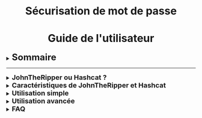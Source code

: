 <div align="center"><h1>Sécurisation de mot de passe</h1></div>
<div align="center"><h1>Guide de l'utilisateur</h1></div>

<details>

<summary><strong><font size="+2">Sommaire</font></strong></summary>

<br>

-  <b><i>JohnTheRipper ou Hashcat ?</i></b>
-  <b><i>Caractéristiques de JohnTheRipper et Hashcat</i></b>
-  <b><i>Utilisation simple</i></b>
-  <b><i>Utilisation avancée</i></b>
-  <b><i>FAQ</i></b>

</details>

<HR>

<details>

<summary><strong><font size="+1">JohnTheRipper ou Hashcat ?</font></strong></summary>

<br>

- [JohnTheRipper](https://github.com/openwall/john) est un outil de "cracking" de mots de passe, prenant en charge de nombreux algorithmes de "hash".
La version "-jumbo" est une amélioration de cet outil, et permet, entre autres, de récupérer le "hash" des fichiers `.zip`

<br>

- [Hashcat](https://github.com/hashcat/hashcat), quand à lui, se définit comme l'utilitaire de récupération de mots de passe "*le plus rapide et le plus avancé du monde*". 
Cependant, contrairement à [JohnTheRipper](https://github.com/openwall/john), il ne posséde pas la fonctionnalité lui permettant de récupérer le "hash" des fichiers `.zip`

<br>

### ***Dans le cadre de notre projet, et des pour des raisons pratiques, nous utiliserons uniquement l'outil [JohnTheRipper](https://github.com/openwall/john) (Version -jumbo).***

<br>

</details>

<details>

<summary><strong><font size="+1">Caractéristiques de JohnTheRipper et Hashcat</font></strong></summary>

<br>

## [**JohnTheRipper**](https://github.com/openwall/john) 

- #### Modes de fonctionnement :

   - **Mode "simple"** : L'outil effectue quelques modifications sur le nom d'utilisateur afin de trouver le mot passe (Par exemple, si l'utilisateur s'appelle `toto`, l'outil essaierait les mots de passe "`ToTo`", "`toto123`", "`ToTo123`', etc ...).
  Ce mode étant le plus rapide à effectuer, le mot de passe qui serait trouvé avec cette méthode serait un mauvais mot de passe.

   - **Mode incrémental** (*Ou attaque "brute force"*): Dans ce mode, l'outil va essayer toutes les combinaisons de caractères possibles jusqu'à trouver le bon mot de passe. Cette technique est techniquement infaillible, bien que la robustesse du mot de passe influe grandement sur le temps de calcul nécessaire à le trouver. 
  Afin d'augmenter la pertincence de l'algorithme, l'outil va implémenter la recherche des caractères par fréquence d'utilisation, pour rechercher en priorité les caractères les plus utilisés statistiquement.

   - **Attaque par dictionnaire** : L'outil essaiera un à un tous les mots contenus dans une liste préalablement chargée (Par défault, la liste `password.lst` fournie contiens plus de 3000 mots), en leur appliquant les mêmes modifications que dans le mode "simple".

<br>

- #### Avantages :
   - [JohnTheRipper](https://github.com/openwall/john) est un outil puissant et polyvalent pour la récupération de mots de passe et l'audit de sécurité informatique.
  Bien qu'il soit principalement utilisé par des professionnels de la sécurité informatique, il peut également être utile pour les utilisateurs individuels qui cherchent à renforcer la sécurité de leurs mots de passe

<br>
<br>

## [Hashcat](https://github.com/hashcat/hashcat)

- #### Modes de fonctionnement :

  - **Attaque par combinateur** : Les mots de passe étant souvent constitués de mots composés, Hashcat va exploiter cette habitude et se servir de la méthode de l'attaque par dictionnaire afin de créer une nouvelle liste, chaque mot sur deux de la liste sera combiné ; L'outil pourra également utiliser les signes de ponctuation et les caractères spéciaux pour créer une liste finale de mots de passe potentiels.

  - **Attaque par masque** : En partant du postulat que beaucoup d'utilisateurs utilisent des mots de passe en adoptant un certain type de séquence (Par exemple, une lettre majuscule suivi de 6 lettres et d'un chiffre à la fin ; "Bananas1"), Haschat va rechercher tous les mots de passe dans ce format. L'attaque par masque exploite donc les habitudes des humains et la façon dont ils conçoivent les mots de passe afin de faciliter l'opération.

<font size="-1">**NB** : [Hashcat](https://github.com/hashcat/hashcat) dispose également des mêmes modes de fonctionnement que [JohnTheRipper](https://github.com/openwall/john).</font> 
<br>
- #### Avantages :
  - Flexibilité : Prise en charge de nombreux formats de "hash".
  - Performance : Considéré comme l'un des outils de "cracking" de mot de passe les plus performants.

</details>

<details>

<summary><strong><font size="+1">Utilisation simple</font></strong></summary>

## "Hack" du mot de passe d'un fichier `.zip` distant

### 1 - Accès aux fichiers de Windows Server depuis Ubuntu

- Se rendre dans `Fichiers`, puis `Autres emplacements`, puis `Connexion à un serveur`, et taper l'adresse suivante :
```bash
ssh://Administrator@172.16.10.10
```

![](https://github.com/WildCodeSchool/TSSR-2402-P1-G1-SecurisationDeMotDePasse/blob/main/Images/SSH%20Ubuntu/SSH_Ubuntu_4.jpg)

Cliquer sur `Se connecter`

<br>

- Un mot de passe sera demandé, il s'agira de celui du compte `Administrator` de Windows Server (Dans notre cas : `Azerty1*`)
  
![](https://github.com/WildCodeSchool/TSSR-2402-P1-G1-SecurisationDeMotDePasse/blob/main/Images/SSH%20Ubuntu/SSH_Ubuntu_6.jpg)

<br>

- L'accès aux fichiers situés sur la machine Windows Server sera effectif

![](https://github.com/WildCodeSchool/TSSR-2402-P1-G1-SecurisationDeMotDePasse/blob/main/Images/SSH%20Ubuntu/SSH_Ubuntu_5.jpg)

<br>

### 2 - Copie du fichier `.zip` sur la machine hôte Ubuntu

- Localiser le fichier `.zip` dans l'arborescence de la machine Windows Server (içi : `Private.zip`)

  ![](https://github.com/WildCodeSchool/TSSR-2402-P1-G1-SecurisationDeMotDePasse/blob/main/Images/Ubuntu%20ZIP/Ubuntu_ZIP_1.jpg)

<br>

- Le copier, via un simple glisser-déposer par exemple, dans un dossier de la machine hôte Ubuntu (içi : `Dossier personnel`)

![](https://github.com/WildCodeSchool/TSSR-2402-P1-G1-SecurisationDeMotDePasse/blob/main/Images/Ubuntu%20ZIP/Ubuntu_ZIP_2.jpg)

<br>

- Exécuter le Terminal et lancer la commande :
```bash
zip2john <nom_du_fichier.zip> > <nom_du_fichier_hash.txt>
```
![](https://github.com/WildCodeSchool/TSSR-2402-P1-G1-SecurisationDeMotDePasse/blob/main/Images/Ubuntu%20ZIP/Ubuntu_ZIP_3.jpg)

<br>

- Le fichier "hash" ayant été crée, et contenant le "hash" du fichier `.zip` précédent, nous allons taper la commande suivante afin de tenter de récupérer le mot de passe :
```bash
john <nom_du_fichier_hash.txt>
```
![](https://github.com/WildCodeSchool/TSSR-2402-P1-G1-SecurisationDeMotDePasse/blob/main/Images/Ubuntu%20ZIP/Ubuntu_ZIP_4.jpg)

Le mot de passe du fichier `.zip` est indiqué en clair dans le cas où il serait trouvé (içi : `toto123456`)

<br>

- Nous pouvons extraire le contenu de l'archive via un simple clic droit -> `Extraire` , puis en inscrivant le mot de passe (içi : `toto123456`)

![](https://github.com/WildCodeSchool/TSSR-2402-P1-G1-SecurisationDeMotDePasse/blob/main/Images/Ubuntu%20ZIP/Ubuntu_ZIP_5.jpg)

<br>

- Après extraction, un dossier du nom du fichier `.zip` a été créé, avec le contenu de l'archive à l'intérieur

![](https://github.com/WildCodeSchool/TSSR-2402-P1-G1-SecurisationDeMotDePasse/blob/main/Images/Ubuntu%20ZIP/Ubuntu_ZIP_6.jpg)

<br>

- Dans notre exemple, le dossier contient un fichier `Info.txt`, que nous pouvons dorénavant ouvrir

![](https://github.com/WildCodeSchool/TSSR-2402-P1-G1-SecurisationDeMotDePasse/blob/main/Images/Ubuntu%20ZIP/Ubuntu_ZIP_7.jpg)

</details>

<details>

<summary><strong><font size="+1">Utilisation avancée</font></strong></summary>

## "Hack" de la base "SAM" de Windows Server

- Exectuter le Terminal sur Ubuntu et taper la commande suivante :
```bash
ssh Administrator@172.16.10.10
```
![](https://github.com/WildCodeSchool/TSSR-2402-P1-G1-SecurisationDeMotDePasse/blob/main/Images/Ubuntu%20SAM/Ubuntu_SAM_3.jpg)

Un mot de passe sera demandé, il s'agira de celui du compte `Administrator` de Windows Server (içi : `Azerty1*`)

<br>

- Une fois le mot de passe entré et validé, le Terminal sur Ubuntu prendra l'apparence d'un Terminal Windows :

![](https://github.com/WildCodeSchool/TSSR-2402-P1-G1-SecurisationDeMotDePasse/blob/main/Images/Ubuntu%20SAM/Ubuntu_SAM_4.jpg)

<br>

- Exécuter les commandes suivantes :
```cmd
reg.exe save hklm\sam C:\sam
reg.exe save hklm\system C:\system
```
![](https://github.com/WildCodeSchool/TSSR-2402-P1-G1-SecurisationDeMotDePasse/blob/main/Images/Ubuntu%20SAM/Ubuntu_SAM_5.jpg)

<br>

- Deux fichiers, `sam` et `system`, ont été créés à la racine de `C:\` sur la machine distante Windows Server :

![](https://github.com/WildCodeSchool/TSSR-2402-P1-G1-SecurisationDeMotDePasse/blob/main/Images/Ubuntu%20SAM/Ubuntu_SAM_1.jpg)

- Copier ces deux fichiers (via un glisser-déposer par exemple) dans votre dossier personnel de la machine hôte Ubuntu

![](https://github.com/WildCodeSchool/TSSR-2402-P1-G1-SecurisationDeMotDePasse/blob/main/Images/Ubuntu%20SAM/Ubuntu_SAM_2.jpg)

<br>

- Installer l'outil `Impacket` via le Terminal Ubuntu :
```bash
sudo apt install python3-impacket
```
![](https://github.com/WildCodeSchool/TSSR-2402-P1-G1-SecurisationDeMotDePasse/blob/main/Images/Ubuntu%20SAM/Ubuntu_SAM_6.jpg)

<br>

- Exécuter la commande suivante afin de récupérer le hash des deux fichiers précédemment copiés :
```bash
impacket-secretsdump -system system -sam sam local > <nom_du_fichier_hash.txt>
```
![](https://github.com/WildCodeSchool/TSSR-2402-P1-G1-SecurisationDeMotDePasse/blob/main/Images/Ubuntu%20SAM/Ubuntu_SAM_7.jpg)

Un fichier "hash" a été crée (içi : `hashsam.txt`)

<br>

- Ouvrir le fichier "hash" et vérifier qu'il contient des informations sur les comptes distants Windows Server

![](https://github.com/WildCodeSchool/TSSR-2402-P1-G1-SecurisationDeMotDePasse/blob/main/Images/Ubuntu%20SAM/Ubuntu_SAM_8.jpg)

<br>

- Exécuter la commande suivante :
```bash
john --format=NT <nom_du_fichier_hash.txt>
```
![](https://github.com/WildCodeSchool/TSSR-2402-P1-G1-SecurisationDeMotDePasse/blob/main/Images/Ubuntu%20SAM/Ubuntu_SAM_9.jpg)

Dans notre exemple, le mot de passe du compte local `Test` a été trouvé, il s'agit de `toto123456!`


</details>

<details>

<summary><strong><font size="+1">FAQ</font></strong></summary>

<br>

 - ***Qu'est ce que le "hash"*** ?

   - *La fonction de hachage (En anglais : [hash](https://fr.wikipedia.org/wiki/Fonction_de_hachage)) est une fonction cryptographique formée d'une unique châine de caractères destinée à coder des données (Par exemple : des mots de passe), servant ainsi à garantir l'authenticité de ces dernières.*

<br>

- ***Qu'est ce que le "cracking"*** ?

   - *le cassage de mot de passe (En anglais : [password cracking](https://fr.wikipedia.org/wiki/Cassage_de_mot_de_passe)) est le processus de récupération de mots de passe à partir de données stockées ou transmises par un système informatique*.

<br>

- ***Où sont stockés les mot de passe "crackés" ?***

  - *Les mots de passe "crackés" sont stockés dans un fichier caché, vous pouvez accéder au contenu de ce fichier via cette commande :*
    ```bash
    cat /home/wilder/snap/john-the-ripper/610/.john/john.pot
    ```

<br>

- ***Malgré plusieurs minutes/heures, John The Ripper ne trouve pas le mot de passe, comment faire ?***

  - *Comme expliqué en introduction de ce README, John The Ripper utilise différents types d'attaques afin de réussi à trouver un mot de passe ; Cependant, les mots de passe complexes (Par exemple : Avec des caractères spéciaux) réprésentent une vraie difficulté dans le cadre d'une attaque de mots de passe par dictionnaire.*

  - *Cependant, vous pouvez ajouter une "wordlist" (La "wordlist" [RockYou](https://github.com/brannondorsey/naive-hashcat/releases/download/data/rockyou.txt) étant la plus connue) à John The Ripper, ce qui lui permettra d'étoffer sa base de mots de passe potentiels.*

  - *Il faudra ajouter le paramètre `--wordlist=<nom_de_la_wordlist.txt>` à la commande :*

   ```bash
    john --wordlist=<nom_de_la_wordlist.txt> <fichier_hash.txt>
    ```
   
</details>
